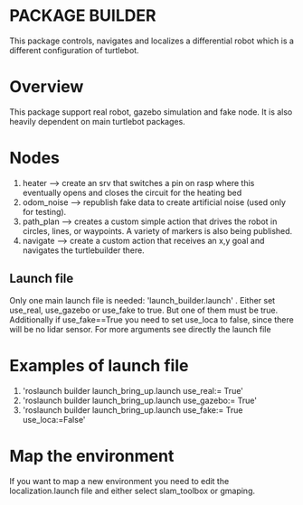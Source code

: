 # PACKAGE BUILDER

This package controls, navigates and localizes a differential robot which is a different configuration of turtlebot.


# Overview
This package support real robot, gazebo simulation and fake node. It is also heavily dependent on main turtlebot packages.

# Nodes
1. heater --> create an srv that switches a pin on rasp where this eventually opens and closes the circuit for the heating bed
2. odom_noise --> republish fake data to create artificial noise (used only for testing).
3. path_plan --> creates a custom simple action that drives the robot in circles, lines, or waypoints. A variety of markers is also being published.
4. navigate --> create a custom action that receives an x,y goal and navigates the turtlebuilder there.


## Launch file 
Only one main launch file is needed: 'launch_builder.launch' . 
Either set use_real, use_gazebo or use_fake to true. But one of them must be true. Additionally if use_fake==True you need to set use_loca to false, since there will be no lidar sensor. For more arguments see directly the launch file

# Examples of launch file 
1. 'roslaunch builder launch_bring_up.launch use_real:= True'
2. 'roslaunch builder launch_bring_up.launch use_gazebo:= True'
3. 'roslaunch builder launch_bring_up.launch use_fake:= True use_loca:=False'

# Map the environment
If you want to map a new environment you need to edit the localization.launch file and either select slam_toolbox or gmaping.
